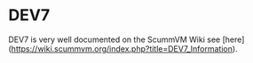 # DEV7
DEV7 is very well documented on the ScummVM Wiki see [here] (https://wiki.scummvm.org/index.php?title=DEV7_Information). 
